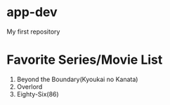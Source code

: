 # app-dev
My first repository

# Favorite Series/Movie List

1. Beyond the Boundary(Kyoukai no Kanata)
2. Overlord
3. Eighty-Six(86)

